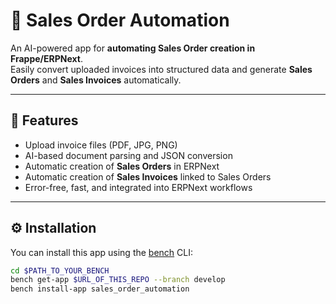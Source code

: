 # 🧾 Sales Order Automation

An AI-powered app for **automating Sales Order creation in Frappe/ERPNext**.  
Easily convert uploaded invoices into structured data and generate **Sales Orders** and **Sales Invoices** automatically.

---

## 🚀 Features

- Upload invoice files (PDF, JPG, PNG)
- AI-based document parsing and JSON conversion
- Automatic creation of **Sales Orders** in ERPNext
- Automatic creation of **Sales Invoices** linked to Sales Orders
- Error-free, fast, and integrated into ERPNext workflows

---

## ⚙️ Installation

You can install this app using the [bench](https://github.com/frappe/bench) CLI:

```bash
cd $PATH_TO_YOUR_BENCH
bench get-app $URL_OF_THIS_REPO --branch develop
bench install-app sales_order_automation
